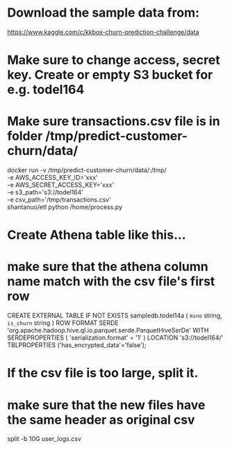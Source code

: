 # Download the sample data from:
https://www.kaggle.com/c/kkbox-churn-prediction-challenge/data

# Make sure to change access, secret key. Create or empty S3 bucket for e.g. todel164
# Make sure transactions.csv file is in folder /tmp/predict-customer-churn/data/

docker run -v /tmp/predict-customer-churn/data/:/tmp/ \
-e AWS_ACCESS_KEY_ID='xxx' \
-e AWS_SECRET_ACCESS_KEY='xxx' \
-e s3_path='s3://todel164' \
-e csv_path='/tmp/transactions.csv' \
shantanuo/etl python /home/process.py

# Create Athena table like this... 
# make sure that the athena column name match with the csv file's first row

CREATE EXTERNAL TABLE IF NOT EXISTS sampledb.todel14a (
`msno` string,  
`is_churn` string
)
ROW FORMAT SERDE 'org.apache.hadoop.hive.ql.io.parquet.serde.ParquetHiveSerDe'
WITH SERDEPROPERTIES (
  'serialization.format' = '1'
) LOCATION 's3://todel164/'
TBLPROPERTIES ('has_encrypted_data'='false');

# If the csv file is too large, split it.
# make sure that the new files have the same header as original csv
split -b 10G user_logs.csv
